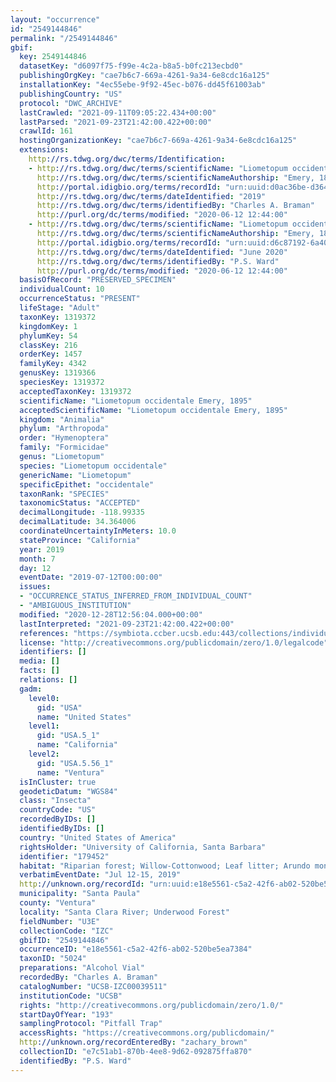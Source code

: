 ```yaml
---
layout: "occurrence"
id: "2549144846"
permalink: "/2549144846"
gbif:
  key: 2549144846
  datasetKey: "d6097f75-f99e-4c2a-b8a5-b0fc213ecbd0"
  publishingOrgKey: "cae7b6c7-669a-4261-9a34-6e8cdc16a125"
  installationKey: "4ec55ebe-9f92-45ec-b076-dd45f61003ab"
  publishingCountry: "US"
  protocol: "DWC_ARCHIVE"
  lastCrawled: "2021-09-11T09:05:22.434+00:00"
  lastParsed: "2021-09-23T21:42:00.422+00:00"
  crawlId: 161
  hostingOrganizationKey: "cae7b6c7-669a-4261-9a34-6e8cdc16a125"
  extensions:
    http://rs.tdwg.org/dwc/terms/Identification:
    - http://rs.tdwg.org/dwc/terms/scientificName: "Liometopum occidentale"
      http://rs.tdwg.org/dwc/terms/scientificNameAuthorship: "Emery, 1895"
      http://portal.idigbio.org/terms/recordId: "urn:uuid:d0ac36be-d364-432d-99d8-231e10056680"
      http://rs.tdwg.org/dwc/terms/dateIdentified: "2019"
      http://rs.tdwg.org/dwc/terms/identifiedBy: "Charles A. Braman"
      http://purl.org/dc/terms/modified: "2020-06-12 12:44:00"
    - http://rs.tdwg.org/dwc/terms/scientificName: "Liometopum occidentale"
      http://rs.tdwg.org/dwc/terms/scientificNameAuthorship: "Emery, 1895"
      http://portal.idigbio.org/terms/recordId: "urn:uuid:d6c87192-6a40-43d7-91ce-d412fb792572"
      http://rs.tdwg.org/dwc/terms/dateIdentified: "June 2020"
      http://rs.tdwg.org/dwc/terms/identifiedBy: "P.S. Ward"
      http://purl.org/dc/terms/modified: "2020-06-12 12:44:00"
  basisOfRecord: "PRESERVED_SPECIMEN"
  individualCount: 10
  occurrenceStatus: "PRESENT"
  lifeStage: "Adult"
  taxonKey: 1319372
  kingdomKey: 1
  phylumKey: 54
  classKey: 216
  orderKey: 1457
  familyKey: 4342
  genusKey: 1319366
  speciesKey: 1319372
  acceptedTaxonKey: 1319372
  scientificName: "Liometopum occidentale Emery, 1895"
  acceptedScientificName: "Liometopum occidentale Emery, 1895"
  kingdom: "Animalia"
  phylum: "Arthropoda"
  order: "Hymenoptera"
  family: "Formicidae"
  genus: "Liometopum"
  species: "Liometopum occidentale"
  genericName: "Liometopum"
  specificEpithet: "occidentale"
  taxonRank: "SPECIES"
  taxonomicStatus: "ACCEPTED"
  decimalLongitude: -118.99335
  decimalLatitude: 34.364006
  coordinateUncertaintyInMeters: 10.0
  stateProvince: "California"
  year: 2019
  month: 7
  day: 12
  eventDate: "2019-07-12T00:00:00"
  issues:
  - "OCCURRENCE_STATUS_INFERRED_FROM_INDIVIDUAL_COUNT"
  - "AMBIGUOUS_INSTITUTION"
  modified: "2020-12-28T12:56:04.000+00:00"
  lastInterpreted: "2021-09-23T21:42:00.422+00:00"
  references: "https://symbiota.ccber.ucsb.edu:443/collections/individual/index.php?occid=179452"
  license: "http://creativecommons.org/publicdomain/zero/1.0/legalcode"
  identifiers: []
  media: []
  facts: []
  relations: []
  gadm:
    level0:
      gid: "USA"
      name: "United States"
    level1:
      gid: "USA.5_1"
      name: "California"
    level2:
      gid: "USA.5.56_1"
      name: "Ventura"
  isInCluster: true
  geodeticDatum: "WGS84"
  class: "Insecta"
  countryCode: "US"
  recordedByIDs: []
  identifiedByIDs: []
  country: "United States of America"
  rightsHolder: "University of California, Santa Barbara"
  identifier: "179452"
  habitat: "Riparian forest; Willow-Cottonwood; Leaf litter; Arundo monoculture"
  verbatimEventDate: "Jul 12-15, 2019"
  http://unknown.org/recordId: "urn:uuid:e18e5561-c5a2-42f6-ab02-520be5ea7384"
  municipality: "Santa Paula"
  county: "Ventura"
  locality: "Santa Clara River; Underwood Forest"
  fieldNumber: "U3E"
  collectionCode: "IZC"
  gbifID: "2549144846"
  occurrenceID: "e18e5561-c5a2-42f6-ab02-520be5ea7384"
  taxonID: "5024"
  preparations: "Alcohol Vial"
  recordedBy: "Charles A. Braman"
  catalogNumber: "UCSB-IZC00039511"
  institutionCode: "UCSB"
  rights: "http://creativecommons.org/publicdomain/zero/1.0/"
  startDayOfYear: "193"
  samplingProtocol: "Pitfall Trap"
  accessRights: "https://creativecommons.org/publicdomain/"
  http://unknown.org/recordEnteredBy: "zachary_brown"
  collectionID: "e7c51ab1-870b-4ee8-9d62-092875ffa870"
  identifiedBy: "P.S. Ward"
---
```

